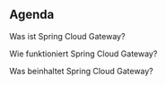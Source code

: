 ## Agenda

Was ist Spring Cloud Gateway? <!-- .element: class="fragment" -->

Wie funktioniert Spring Cloud Gateway? <!-- .element: class="fragment" -->

Was beinhaltet Spring Cloud Gateway? <!-- .element: class="fragment" -->

